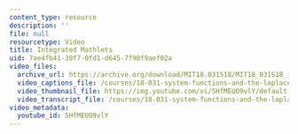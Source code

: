 ```yaml
---
content_type: resource
description: ''
file: null
resourcetype: Video
title: Integrated Mathlets
uid: 7ae4fb41-30f7-0fd1-d645-7f90f9aef02a
video_files:
  archive_url: https://archive.org/download/MIT18.031S18/MIT18_031S18_interviews_300k.mp4
  video_captions_file: /courses/18-031-system-functions-and-the-laplace-transform-spring-2019/fd78488ba8f0589dbe7f66b40ff7a354_5HfMEUO9vlY.vtt
  video_thumbnail_file: https://img.youtube.com/vi/5HfMEUO9vlY/default.jpg
  video_transcript_file: /courses/18-031-system-functions-and-the-laplace-transform-spring-2019/e3c09f0c84a089cd3f46a54fc4b25f2d_5HfMEUO9vlY.pdf
video_metadata:
  youtube_id: 5HfMEUO9vlY
---
```

